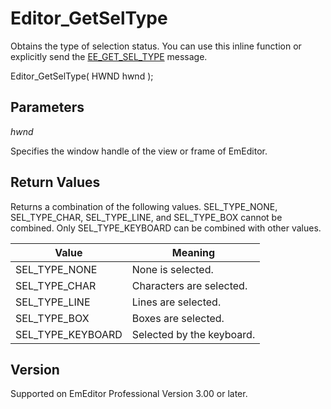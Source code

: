 # Editor\_GetSelType

Obtains the type of selection status. You can use this inline function or explicitly send the [EE\_GET\_SEL\_TYPE](../message/ee_get_sel_type) message.

Editor\_GetSelType( HWND hwnd );

## Parameters

_hwnd_

Specifies the window handle of the view or frame of EmEditor.

## Return Values

Returns a combination of the following values. SEL\_TYPE\_NONE, SEL\_TYPE\_CHAR, SEL\_TYPE\_LINE, and SEL\_TYPE\_BOX cannot be combined. Only SEL\_TYPE\_KEYBOARD can be combined with other values.

| Value | Meaning |
| --- | --- |
| SEL\_TYPE\_NONE | None is selected. |
| SEL\_TYPE\_CHAR | Characters are selected. |
| SEL\_TYPE\_LINE | Lines are selected. |
| SEL\_TYPE\_BOX | Boxes are selected. |
| SEL\_TYPE\_KEYBOARD | Selected by the keyboard. |

## Version

Supported on EmEditor Professional Version 3.00 or later.
